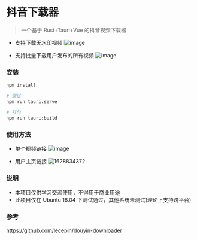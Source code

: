 # 抖音下载器

> 一个基于 Rust+Tauri+Vue 的抖音视频下载器

- 支持下载无水印视频
![image](https://user-images.githubusercontent.com/29670394/188313105-7458ada5-8a93-4935-9635-c20e91485979.png)

- 支持批量下载用户发布的所有视频
![image](https://user-images.githubusercontent.com/29670394/188313576-3ed60a0a-6340-4f6b-a071-f64c504dbb06.png)

### 安装
```bash
npm install

# 调试
npm run tauri:serve

# 打包
npm run tauri:build
```

### 使用方法
- 单个视频链接
![image](https://user-images.githubusercontent.com/29670394/188315093-e2129df4-f614-4545-a88f-64aa7b8e6fca.png)

- 用户主页链接
![1628834372](https://user-images.githubusercontent.com/29670394/188315204-a1f4e7d2-32f6-449e-8e8e-41ef0176ca32.jpg)

### 说明
- 本项目仅供学习交流使用，不得用于商业用途
- 此项目仅在 Ubuntu 18.04 下测试通过，其他系统未测试(理论上支持跨平台)

### 参考
https://github.com/lecepin/douyin-downloader